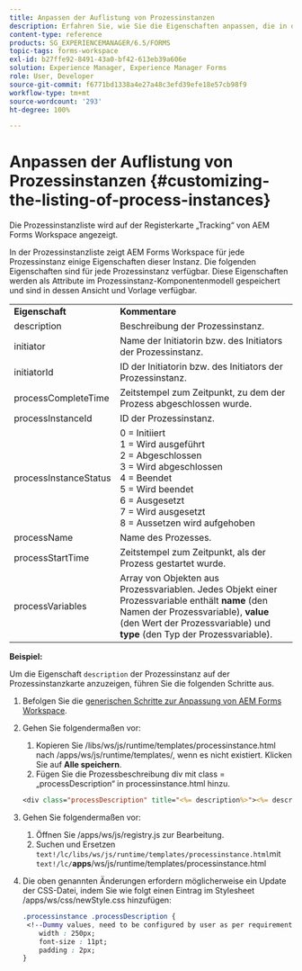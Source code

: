 ```yaml
---
title: Anpassen der Auflistung von Prozessinstanzen
description: Erfahren Sie, wie Sie die Eigenschaften anpassen, die in der Prozessinstanz in AEM Forms Workspace angezeigt werden.
content-type: reference
products: SG_EXPERIENCEMANAGER/6.5/FORMS
topic-tags: forms-workspace
exl-id: b27ffe92-8491-43a0-bf42-613eb39a606e
solution: Experience Manager, Experience Manager Forms
role: User, Developer
source-git-commit: f6771bd1338a4e27a48c3efd39efe18e57cb98f9
workflow-type: tm+mt
source-wordcount: '293'
ht-degree: 100%

---
```


# Anpassen der Auflistung von Prozessinstanzen {#customizing-the-listing-of-process-instances}

Die Prozessinstanzliste wird auf der Registerkarte „Tracking“ von AEM Forms Workspace angezeigt.

In der Prozessinstanzliste zeigt AEM Forms Workspace für jede Prozessinstanz einige Eigenschaften dieser Instanz. Die folgenden Eigenschaften sind für jede Prozessinstanz verfügbar. Diese Eigenschaften werden als Attribute im Prozessinstanz-Komponentenmodell gespeichert und sind in dessen Ansicht und Vorlage verfügbar.

<table>
 <tbody>
  <tr>
   <td><strong>Eigenschaft</strong></td>
   <td><strong>Kommentare</strong></td>
  </tr>
  <tr>
   <td>description</td>
   <td>Beschreibung der Prozessinstanz.</td>
  </tr>
  <tr>
   <td>initiator</td>
   <td>Name der Initiatorin bzw. des Initiators der Prozessinstanz.</td>
  </tr>
  <tr>
   <td>initiatorId</td>
   <td>ID der Initiatorin bzw. des Initiators der Prozessinstanz.</td>
  </tr>
  <tr>
   <td>processCompleteTime</td>
   <td>Zeitstempel zum Zeitpunkt, zu dem der Prozess abgeschlossen wurde.</td>
  </tr>
  <tr>
   <td>processInstanceId</td>
   <td>ID der Prozessinstanz.</td>
  </tr>
  <tr>
   <td>processInstanceStatus</td>
   <td>0 = Initiiert<br /> 1 = Wird ausgeführt<br /> 2 = Abgeschlossen<br /> 3 = Wird abgeschlossen<br />4 = Beendet<br /> 5 = Wird beendet<br /> 6 = Ausgesetzt<br /> 7 = Wird ausgesetzt<br /> 8 = Aussetzen wird aufgehoben</td>
  </tr>
  <tr>
   <td>processName</td>
   <td>Name des Prozesses.</td>
  </tr>
  <tr>
   <td>processStartTime</td>
   <td>Zeitstempel zum Zeitpunkt, als der Prozess gestartet wurde.</td>
  </tr>
  <tr>
   <td>processVariables</td>
   <td>Array von Objekten aus Prozessvariablen. Jedes Objekt einer Prozessvariable enthält <strong>name</strong> (den Namen der Prozessvariable), <strong>value</strong> (den Wert der Prozessvariable) und <strong>type</strong> (den Typ der Prozessvariable).</td>
  </tr>
 </tbody>
</table>

**Beispiel:**

Um die Eigenschaft `description` der Prozessinstanz auf der Prozessinstanzkarte anzuzeigen, führen Sie die folgenden Schritte aus.

1. Befolgen Sie die [generischen Schritte zur Anpassung von AEM Forms Workspace](/help/forms/using/generic-steps-html-workspace-customization.md).
1. Gehen Sie folgendermaßen vor:

   1. Kopieren Sie /libs/ws/js/runtime/templates/processinstance.html nach /apps/ws/js/runtime/templates/, wenn es nicht existiert. Klicken Sie auf **Alle speichern**.
   1. Fügen Sie die Prozessbeschreibung div mit class = „processDescription“ in processinstance.html hinzu.

   ```jsp
   <div class="processDescription" title="<%= description%>"><%= description%></div>
   ```

1. Gehen Sie folgendermaßen vor:

   1. Öffnen Sie /apps/ws/js/registry.js zur Bearbeitung.
   1. Suchen und Ersetzen `text!/lc/libs/ws/js/runtime/templates/processinstance.html`mit `text!/lc/`**apps**/ws/js/runtime/templates/processinstance.html

1. Die oben genannten Änderungen erfordern möglicherweise ein Update der CSS-Datei, indem Sie wie folgt einen Eintrag im Stylesheet /apps/ws/css/newStyle.css hinzufügen:

   ```css
   .processinstance .processDescription {
    <!--Dummy values, need to be configured by user as per requirement and user can add or delete any property depending upon requirement-->
       width : 250px;
       font-size : 11pt;
       padding : 2px;
   }
   ```
